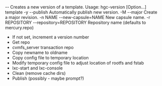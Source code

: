 -- Creates a new version of a template.
Usage: hgc-version [Option...] template
  -y             --publish                Automatically publish new version.
  -M             --major                  Create a major revision.
  -n NAME        --new-capsule=NAME       New capsule name.
  -r REPOSITORY  --repository=REPOSITORY  Repository name (defaults to mercury.repo)

- If <newname> not set, increment a version number
- Get repo
- cvmfs_server transaction repo
- Copy newname to oldname
- Copy config file to temporary location
- Modify temporary config file to adjust location of rootfs and fstab
- lxc-start and lxc-console
- Clean (remove cache dirs)
- Publish (possibly - maybe prompt?)